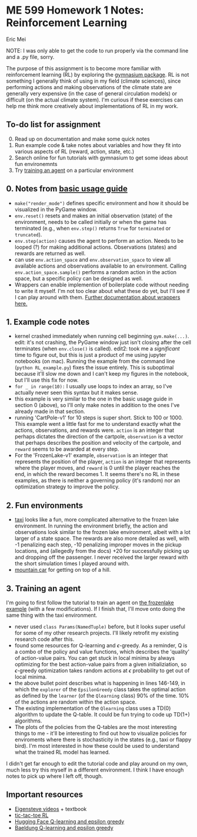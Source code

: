 # ME 599 Homework 1 Notes: Reinforcement Learning
Eric Mei

NOTE: I was only able to get the code to run properly via the command line and a .py file, sorry.

The purpose of this assignment is to become more familiar with reinforcement learning (RL) by exploring the [gymnasium package](https://gymnasium.farama.org/). RL is not something I generally think of using in my field (climate sciences), since performing actions and making observations of the climate state are generally very expensive (in the case of general circulation models) or difficult (on the actual climate system). I'm curious if these exercises can help me think more creatively about implementations of RL in my work.

## To-do list for assignment
0. Read up on documentation and make some quick notes
1. Run example code & take notes about variables and how they fit into various aspects of RL (reward, action, state, etc.)
2. Search online for fun tutorials with gymnasium to get some ideas about fun environemnts
3. Try [training an agent](https://gymnasium.farama.org/tutorials/training_agents/) on a particular environment

## 0. Notes from [basic usage guide](https://gymnasium.farama.org/content/basic_usage/)
- `make("render_mode")` defines specific environment and how it should be visualized in the PyGame window.
- `env.reset()` resets and makes an initial observation (state) of the environment, needs to be called initially or when the game has terminated (e.g., when `env.step()` returns `True` for `terminated` or `truncated`).
- `env.step(action)` causes the agent to perform an action. Needs to be looped (?) for making additional actions. Observations (states) and rewards are returned as well.
- can use `env.action_space` and `env.observation_space` to view all available actions and observations available to an environment. Calling `env.action_space.sample()` performs a random action in the action space, but a specific policy can be designed as well.
- Wrappers can enable implemention of boilerplate code without needing to write it myself. I'm not too clear about what these do yet, but I'll see if I can play around with them. [Further documentation about wrappers here.](https://gymnasium.farama.org/api/wrappers/)

## 1. Example code notes
- kernel crashed immediately when running cell beginning `gym.make(...)`. edit: it's not crashing, the PyGame window just isn't closing after the cell terminates (when `env.close()` is called). edit2: took me a *significant* time to figure out, but this is just a product of me using jupyter notebooks (on mac). Running the example from the command line (`python RL_example.py`) fixes the issue entirely. This is suboptimal because it'll slow me down and I can't keep my figures in the notebook, but I'll use this fix for now.
- `for _ in range(10):` I usually use loops to index an array, so I've actually never seen this syntax but it makes sense.
- this example is very similar to the one in the basic usage guide in section 0 (above), so I'll only make notes in addition to the ones I've already made in that section.
- running 'CartPole-v1' for 10 steps is super short. Stick to 100 or 1000. This example went a little fast for me to understand exactly what the actions, observations, and rewards were. `action` is an integer that perhaps dictates the direction of the cartpole, `observation` is a vector that perhaps describes the position and velocity of the cartpole, and `reward` seems to be awarded at every step.
- For the 'FrozenLake-v1' example, `observation` is an integer that represents the position of the player, `action` is an integer that represents where the player moves, and `reward` is 0 until the player reaches the end, in which the reward becomes 1. It seems there's no RL in these examples, as there is neither a governing policy (it's random) nor an optimization strategy to improve the policy.

## 2. Fun environments
- [taxi](https://gymnasium.farama.org/environments/toy_text/taxi/) looks like a fun, more complicated alternative to the frozen lake environment. In running the environment briefly, the action and observations look similar to the frozen lake environment, albeit with a lot larger of a state space. The rewards are also more detailed as well, with -1 penalizing each step, -10 penalizing improper moves in the pickup locations, and (allegedly from the docs) +20 for successfully picking up and dropping off the passenger. I never received the larger reward with the short simulation times I played around with.
- [mountain car](https://gymnasium.farama.org/environments/classic_control/mountain_car/) for getting on top of a hill.

## 3. Training an agent
I'm going to first follow the tutorial to train an agent on [the frozenlake example](https://gymnasium.farama.org/tutorials/training_agents/FrozenLake_tuto/#sphx-glr-tutorials-training-agents-frozenlake-tuto-py) (with a few modifications). If I finish that, I'll move onto doing the same thing with the taxi environment.

- never used `class Params(NamedTuple)` before, but it looks super useful for some of my other research projects. I'll likely retrofit my existing research code after this.
- found some resources for Q-learning and $\epsilon$-greedy. As a reminder, Q is a combo of the policy and value functions, which describes the 'quality' of action-value pairs. You can get stuck in local minima by always optimizing for the best action-value pairs from a given initializiation, so $\epsilon$-greedy optimization takes random actions at $\epsilon$ probability to get out of local minima.
- the above bullet point describes what is happening in lines 146-149, in which the `explorer` of the `EpsilonGreedy` class takes the optimal action as defined by the `learner` (of the `Qlearning` class) 90% of the time. 10% of the actions are random within the action space.
- The existing implementation of the `Qlearning` class uses a TD(0) algorithm to update the Q-table. It could be fun trying to code up TD(1+) algorithms.
- The plots of the policies from the Q-tables are the most interesting things to me - it'll be interesting to find out how to visualize policies for enviroments where there is stochasticity in the states (e.g., taxi or flappy bird). I'm most interested in how these could be used to understand what the trained RL model has learned.

I didn't get far enough to edit the tutorial code and play around on my own, much less try this myself in a different environment. I think I have enough notes to pick up where I left off, though.

## Important resources
- [Eigensteve videos](https://www.youtube.com/playlist?list=PLMrJAkhIeNNQe1JXNvaFvURxGY4gE9k74) + textbook
- [tic-tac-toe RL](https://www.govindgnair.com/post/solving-tic-tac-toe-with-reinforcement-learning/)
- [Hugging Face Q-learning and epsilon greedy](https://huggingface.co/learn/deep-rl-course/en/unit2/q-learning)
- [Baeldung Q-learning and epsilon greedy](https://www.baeldung.com/cs/epsilon-greedy-q-learning)